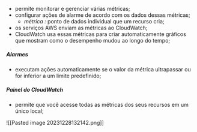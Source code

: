 - permite monitorar e gerenciar várias métricas;
- configurar ações de alarme de acordo com os dados dessas métricas;
	- *métrica :* ponto de dados individual que um recurso cria;
- os serviços AWS enviam as métricas ao CloudWatch;
- CloudWatch usa essas métricas para criar automaticamente gráficos que mostram como o desempenho mudou ao longo do tempo;

##### Alarmes 

- executam ações automaticamente se o valor da métrica ultrapassar ou for inferior a um limite predefinido;

##### Painel do CloudWatch

- permite que você acesse todas as métricas dos seus recursos em um único local;

![[Pasted image 20231228132142.png]]